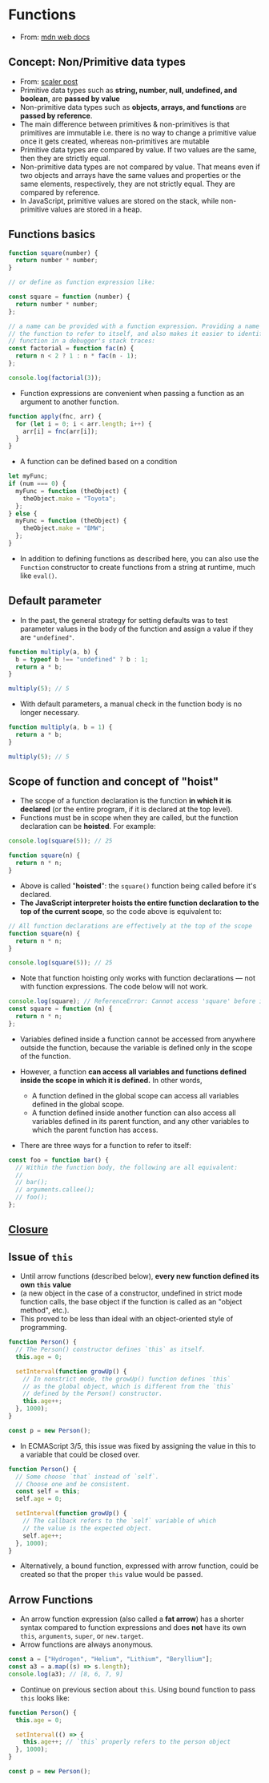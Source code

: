 # Functions

- From: [mdn web docs](https://developer.mozilla.org/en-US/docs/Web/JavaScript/Guide/Functions)

## Concept: Non/Primitive data types

- From: [scaler post](https://www.scaler.com/topics/javascript/pass-by-value-and-pass-by-reference/)
- Primitive data types such as **string, number, null, undefined, and boolean**, are **passed by value**
- Non-primitive data types such as **objects, arrays, and functions** are **passed by reference**.
- The main difference between primitives & non-primitives is that primitives are immutable i.e. there is no way to change a primitive value once it gets created, whereas non-primitives are mutable
- Primitive data types are compared by value. If two values are the same, then they are strictly equal.
- Non-primitive data types are not compared by value. That means even if two objects and arrays have the same values and properties or the same elements, respectively, they are not strictly equal. They are compared by reference.
- In JavaScript, primitive values are stored on the stack, while non-primitive values are stored in a heap.

## Functions basics

```js
function square(number) {
  return number * number;
}

// or define as function expression like:

const square = function (number) {
  return number * number;
};

// a name can be provided with a function expression. Providing a name allows
// the function to refer to itself, and also makes it easier to identify the
// function in a debugger's stack traces:
const factorial = function fac(n) {
  return n < 2 ? 1 : n * fac(n - 1);
};

console.log(factorial(3));
```

- Function expressions are convenient when passing a function as an argument to another function.

```js
function apply(fnc, arr) {
  for (let i = 0; i < arr.length; i++) {
    arr[i] = fnc(arr[i]);
  }
}
```

- A function can be defined based on a condition

```js
let myFunc;
if (num === 0) {
  myFunc = function (theObject) {
    theObject.make = "Toyota";
  };
} else {
  myFunc = function (theObject) {
    theObject.make = "BMW";
  };
}
```

- In addition to defining functions as described here, you can also use the `Function` constructor to create functions from a string at runtime, much like `eval()`.




## Default parameter

- In the past, the general strategy for setting defaults was to test parameter values in the body of the function and assign a value if they are `"undefined"`.

```js
function multiply(a, b) {
  b = typeof b !== "undefined" ? b : 1;
  return a * b;
}

multiply(5); // 5
```

- With default parameters, a manual check in the function body is no longer necessary.

```js
function multiply(a, b = 1) {
  return a * b;
}

multiply(5); // 5
```

## Scope of function and concept of "hoist"

-  The scope of a function declaration is the function **in which it is declared** (or the entire program, if it is declared at the top level).
- Functions must be in scope when they are called, but the function declaration can be **hoisted**. For example:

```js
console.log(square(5)); // 25

function square(n) {
  return n * n;
}
```

- Above is called "**hoisted**": the `square()` function being called before it's declared.
- **The JavaScript interpreter hoists the entire function declaration to the top of the current scope**, so the code above is equivalent to:

```js
// All function declarations are effectively at the top of the scope
function square(n) {
  return n * n;
}

console.log(square(5)); // 25
```

- Note that function hoisting only works with function declarations — not with function expressions. The code below will not work.

```js
console.log(square); // ReferenceError: Cannot access 'square' before initialization
const square = function (n) {
  return n * n;
};
```

- Variables defined inside a function cannot be accessed from anywhere outside the function, because the variable is defined only in the scope of the function.
- However, a function **can access all variables and functions defined inside the scope in which it is defined.** In other words,
  - A function defined in the global scope can access all variables defined in the global scope.
  - A function defined inside another function can also access all variables defined in its parent function, and any other variables to which the parent function has access.

- There are three ways for a function to refer to itself:

```js
const foo = function bar() {
  // Within the function body, the following are all equivalent:
  //
  // bar();
  // arguments.callee();
  // foo();
};
```

## [Closure](closure.md)

## Issue of `this`

- Until arrow functions (described below), **every new function defined its own `this` value**
- (a new object in the case of a constructor, undefined in strict mode function calls, the base object if the function is called as an "object method", etc.).
- This proved to be less than ideal with an object-oriented style of programming.

```js
function Person() {
  // The Person() constructor defines `this` as itself.
  this.age = 0;

  setInterval(function growUp() {
    // In nonstrict mode, the growUp() function defines `this`
    // as the global object, which is different from the `this`
    // defined by the Person() constructor.
    this.age++;
  }, 1000);
}

const p = new Person();
```

- In ECMAScript 3/5, this issue was fixed by assigning the value in this to a variable that could be closed over.

```js
function Person() {
  // Some choose `that` instead of `self`.
  // Choose one and be consistent.
  const self = this;
  self.age = 0;

  setInterval(function growUp() {
    // The callback refers to the `self` variable of which
    // the value is the expected object.
    self.age++;
  }, 1000);
}
```

- Alternatively, a bound function, expressed with arrow function, could be created so that the proper `this` value would be passed.

## Arrow Functions

- An arrow function expression (also called a **fat arrow**) has a shorter syntax compared to function expressions and does **not** have its own `this`, `arguments`, `super`, or `new.target`.
- Arrow functions are always anonymous.


```js
const a = ["Hydrogen", "Helium", "Lithium", "Beryllium"];
const a3 = a.map((s) => s.length);
console.log(a3); // [8, 6, 7, 9]
```

- Continue on previous section about `this`. Using bound function to pass `this` looks like:

```js
function Person() {
  this.age = 0;

  setInterval(() => {
    this.age++; // `this` properly refers to the person object
  }, 1000);
}

const p = new Person();
```
